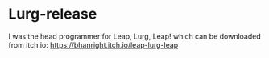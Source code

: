 # Lurg-release

I was the head programmer for Leap, Lurg, Leap! which can be downloaded from itch.io:
https://bhanright.itch.io/leap-lurg-leap
